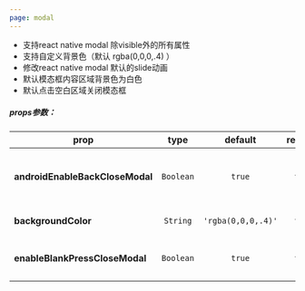 ```yaml
---
page: modal
---
```


 * 支持react native modal 除visible外的所有属性  
 * 支持自定义背景色（默认 rgba(0,0,0,.4) ）
 * 修改react native modal 默认的slide动画
 * 默认模态框内容区域背景色为白色
 * 默认点击空白区域关闭模态框

##### props参数：

prop | type | default | required | description
---- | :----: | :-------: | :--------: | -----------
**androidEnableBackCloseModal** | `Boolean` | `true` | false | 是否允许android返回按钮关闭模态框
**backgroundColor** | `String` | `'rgba(0,0,0,.4)'` | false | 设置空白区域背景色
**enableBlankPressCloseModal** | `Boolean` | `true` | false | 是否允许点击空白区域关闭模态框



